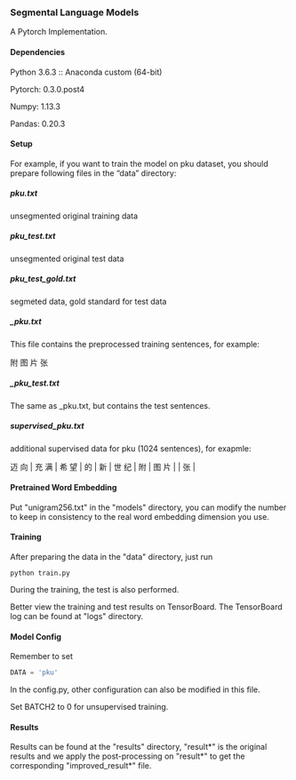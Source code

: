 ### Segmental Language Models

A Pytorch Implementation.

#### Dependencies

Python 3.6.3 :: Anaconda custom (64-bit)

Pytorch: 0.3.0.post4

Numpy: 1.13.3

Pandas: 0.20.3

#### Setup

For example, if you want to train the model on pku dataset, you should prepare following files in the “data” directory:

##### pku.txt 

unsegmented original training data

##### pku_test.txt

unsegmented original test data

##### pku_test_gold.txt

segmeted data, gold standard for test data

##### _pku.txt 

This file contains the preprocessed training sentences, for example:

附 图 片 <NUM> 张 

##### _pku_test.txt

The same as _pku.txt, but contains the test sentences.

##### supervised_pku.txt

additional supervised data for pku (1024 sentences), for exapmle:

迈 向 | 充 满 | 希 望 | 的 | 新 | 世 纪 | 
附 | 图 片 | <NUM> | 张 | 

#### Pretrained Word Embedding

Put "unigram256.txt" in the "models" directory, you can modify  the number to keep in  consistency to the real word embedding dimension you use.

#### Training

After preparing the data in the "data" directory, just run

```shell
python train.py
```

During the training, the test is also performed.

Better view the training and test results on TensorBoard. The TensorBoard log can be found at "logs" directory.

#### Model Config

Remember to set

```python
DATA = 'pku'
```

In the config.py, other configuration can also be modified in this file.

Set BATCH2 to 0 for unsupervised training.

#### Results

Results can be found at the "results" directory, "result\*" is the original results and we apply the post-processing on "result\*" to get the corresponding "improved_result\*" file.